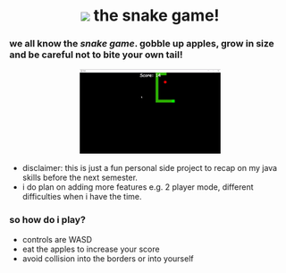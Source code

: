 <div id="header" align="center">
  <h1><img src="https://media.tenor.com/4M_drLvIxWcAAAAC/snake-gentleman.gif" width="150"/> the snake game!</h1>
</div>

<div id="body">
  <h3>we all know the <i>snake game</i>. gobble up apples, grow in size and be careful not to bite your own tail!</h3>
</div>

<div id="gamegif" align="center">
  <img src="https://raw.githubusercontent.com/gremmyz/snek-gaem/main/assets/snek.gif" alt="SnakeGamePreview"  width="50%">
</div>

- disclaimer: this is just a fun personal side project to recap on my java skills before the next semester. 
- i do plan on adding more features e.g. 2 player mode, different difficulties when i have the time.

<div id="rules">
  <h3>so how do i play?</h3>
 </div>
 
 - controls are WASD
 - eat the apples to increase your score
 - avoid collision into the borders or into yourself
